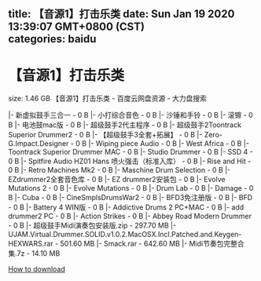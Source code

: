 
title: 【音源1】打击乐类
date: Sun Jan 19 2020 13:39:07 GMT+0800 (CST)    
categories: baidu
---

# 【音源1】打击乐类
size: 1.46 GB
 【音源1】打击乐类 - 百度云网盘资源 - 大力盘搜索
 
|- 新虚拟鼓手三合一 - 0 B
|- 小打综合音色 - 0 B
|- 沙锤和手铃 - 0 B
|- 滚镲 - 0 B
|- 电池鼓mac版 - 0 B
|- 超级鼓手2代主程序 - 0 B
|- 超级鼓手2Toontrack Superior Drummer2 - 0 B
|- 【超级鼓手3全套+拓展】 - 0 B
|- Zero-G.Impact.Designer - 0 B
|- Wiping piece Audio - 0 B
|- West Africa - 0 B
|- Toontrack Superior Drummer MAC - 0 B
|- Studio Drummer - 0 B
|- SSD 4 - 0 B
|- Spitfire Audio HZ01 Hans 喷火强击（标准入库） - 0 B
|- Rise and Hit - 0 B
|- Retro Machines Mk2 - 0 B
|- Maschine Drum Selection - 0 B
|- EZdrummer2全套音色库 - 0 B
|- EZ drummer2安装包 - 0 B
|- Evolve Mutations 2 - 0 B
|- Evolve Mutations - 0 B
|- Drum Lab - 0 B
|- Damage - 0 B
|- Cuba - 0 B
|- CineSmplsDrumsWar2 - 0 B
|- BFD3免注册版 - 0 B
|- BFD - 0 B
|- Battery 4 WIN版 - 0 B
|- Addictive Drums 2 PC+MAC - 0 B
|- add drummer2 PC - 0 B
|- Action Strikes - 0 B
|- Abbey Road Modern Drummer - 0 B
|- 超级鼓手Midi演奏包安装版.zip - 297.70 MB
|- UJAM.Virtual.Drummer.SOLID.v1.0.2.MacOSX.Incl.Patched.and.Keygen-HEXWARS.rar - 501.60 MB
|- Smack.rar - 642.60 MB
|- Midi节奏包完整合集.7z - 14.10 MB

[How to download](https://bpcam.bemobtrk.com/go/2ceec3aa-1ca2-46d6-b9ff-aaa5c184517c?jno=4406)